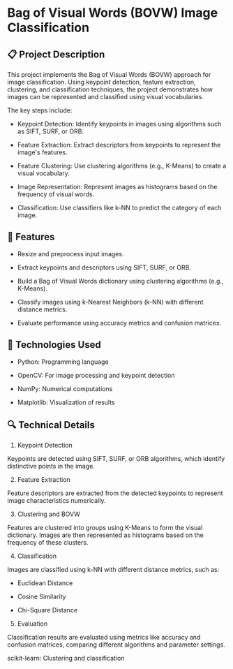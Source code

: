 # Bag of Visual Words (BOVW) Image Classification

## 📋 Project Description

This project implements the Bag of Visual Words (BOVW) approach for image classification. Using keypoint detection, feature extraction, clustering, and classification techniques, the project demonstrates how images can be represented and classified using visual vocabularies.

The key steps include:

* Keypoint Detection: Identify keypoints in images using algorithms such as SIFT, SURF, or ORB.

* Feature Extraction: Extract descriptors from keypoints to represent the image's features.

* Feature Clustering: Use clustering algorithms (e.g., K-Means) to create a visual vocabulary.

* Image Representation: Represent images as histograms based on the frequency of visual words.

* Classification: Use classifiers like k-NN to predict the category of each image.

## 🚀 Features

* Resize and preprocess input images.

* Extract keypoints and descriptors using SIFT, SURF, or ORB.

* Build a Bag of Visual Words dictionary using clustering algorithms (e.g., K-Means).

* Classify images using k-Nearest Neighbors (k-NN) with different distance metrics.

* Evaluate performance using accuracy metrics and confusion matrices.
  
## 🔧 Technologies Used

* Python: Programming language

* OpenCV: For image processing and keypoint detection

* NumPy: Numerical computations

* Matplotlib: Visualization of results

## 🔍 Technical Details

1. Keypoint Detection

Keypoints are detected using SIFT, SURF, or ORB algorithms, which identify distinctive points in the image.

2. Feature Extraction

Feature descriptors are extracted from the detected keypoints to represent image characteristics numerically.

3. Clustering and BOVW

Features are clustered into groups using K-Means to form the visual dictionary. Images are then represented as histograms based on the frequency of these clusters.

4. Classification

Images are classified using k-NN with different distance metrics, such as:

* Euclidean Distance

* Cosine Similarity

* Chi-Square Distance

5. Evaluation

Classification results are evaluated using metrics like accuracy and confusion matrices, comparing different algorithms and parameter settings.

scikit-learn: Clustering and classification
